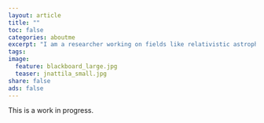 ```yaml
---
layout: article
title: ""
toc: false
categories: aboutme
excerpt: "I am a researcher working on fields like relativistic astrophysics and computational physics focusing mainly on compact objects like neutron stars and black holes. For this I use tools such as pen & paper and supercomputers."
tags: 
image:
  feature: blackboard_large.jpg
  teaser: jnattila_small.jpg
share: false
ads: false
---
```



This is a work in progress.